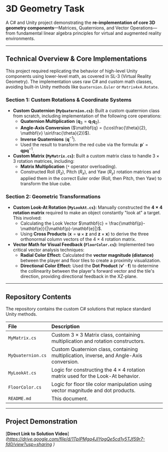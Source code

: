 # 3D Geometry Task

A C\# and Unity project demonstrating the **re-implementation of core 3D geometry components**—Matrices, Quaternions, and Vector Operations—from fundamental linear algebra principles for virtual and augmented reality environments.

---

## Technical Overview & Core Implementations

This project required replicating the behavior of high-level Unity components using lower-level math, as covered in SL-3 (Virtual Reality Geometry). The implementation uses raw C\# and custom math classes, avoiding built-in Unity methods like `Quaternion.Euler` or `Matrix4x4.Rotate`.

### Section 1: Custom Rotations & Coordinate Systems

* **Custom Quaternion (`MyQuaternion.cs`):** Built a custom quaternion class from scratch, including implementation of the following core operations:
    * **Quaternion Multiplication** ($\mathbf{q}_3 = \mathbf{q}_1 \mathbf{q}_2$).
    * **Angle-Axis Conversion** ($\mathbf{q} = (\cos\frac{\theta}{2}, \mathbf{v} \sin\frac{\theta}{2})$).
    * **Inverse Quaternions** ($\mathbf{q}^{-1}$).
    * Used the result to transform the red cube via the formula: $\mathbf{p}' = \mathbf{q} \mathbf{p} \mathbf{q}^{-1}$.
* **Custom Matrix (`MyMatrix.cs`):** Built a custom matrix class to handle $3 \times 3$ rotation matrices, including:
    * **Matrix Multiplication** (`*` operator overloading).
    * Constructed Roll ($R_z$), Pitch ($R_x$), and Yaw ($R_y$) rotation matrices and applied them in the correct Euler order (Roll, then Pitch, then Yaw) to transform the blue cube.

### Section 2: Geometric Transformations

* **Custom Look-At Rotation (`MyLookAt.cs`):** Manually constructed the **$4 \times 4$ rotation matrix** required to make an object constantly "look at" a target. This involved:
    * Calculating the Look Vector $\mathbf{c} = \frac{\mathbf{p}-\mathbf{e}}{|\mathbf{p}-\mathbf{e}|}$.
    * Using **Cross Products** ($\mathbf{x} = \mathbf{u} \times \mathbf{z}$ and $\mathbf{z} \times \mathbf{x}$) to derive the three orthonormal column vectors of the $4 \times 4$ rotation matrix.
* **Vector Math for Visual Feedback (`FloorColor.cs`):** Implemented two critical vector analysis techniques:
    * **Radial Color Effect:** Calculated the **vector magnitude (distance)** between the player and floor tiles to create a proximity visualization.
    * **Directional Color Effect:** Used the **Dot Product** ($\mathbf{v'} \cdot \mathbf{f}$) to determine the collinearity between the player's forward vector and the tile's direction, providing directional feedback in the XZ-plane.

---

## Repository Contents

The repository contains the custom C\# solutions that replace standard Unity methods.

| File | Description |
| :--- | :--- |
| `MyMatrix.cs` | Custom $3 \times 3$ Matrix class, containing multiplication and rotation constructors. |
| `MyQuaternion.cs` | Custom Quaternion class, containing multiplication, inverse, and Angle-Axis conversion. |
| `MyLookAt.cs` | Logic for constructing the $4 \times 4$ rotation matrix used for the Look-At behavior. |
| `FloorColor.cs` | Logic for floor tile color manipulation using vector magnitude and dot products. |
| `README.md` | This document. |

---

## Project Demonstration

[**Direct Link to Solution Video**]
*(https://drive.google.com/file/d/1TpIPMgq4JIYpgQe5cd1y5TJf59r7-fd0/view?usp=sharing )*
